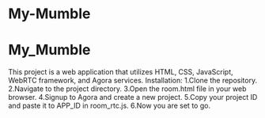 # My-Mumble



# My_Mumble
This project is a web application that utilizes HTML, CSS, JavaScript, WebRTC framework, and Agora services.
Installation:
1.Clone the repository. 
2.Navigate to the project directory. 
3.Open the room.html file in your web browser.
4.Signup to Agora and create a new project. 
5.Copy your project ID and paste it to APP_ID in room_rtc.js.
6.Now you are set to go.
